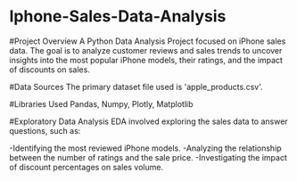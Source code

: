 # Iphone-Sales-Data-Analysis
#Project Overview
A Python Data Analysis Project focused on iPhone sales data. The goal is to analyze customer reviews and sales trends to uncover insights into the most popular iPhone models, their ratings, and the impact of discounts on sales.

#Data Sources
The primary dataset file used is 'apple_products.csv'.

#Libraries Used
Pandas, Numpy, Plotly, Matplotlib

#Exploratory Data Analysis
EDA involved exploring the sales data to answer questions, such as:

-Identifying the most reviewed iPhone models.
-Analyzing the relationship between the number of ratings and the sale price.
-Investigating the impact of discount percentages on sales volume.
